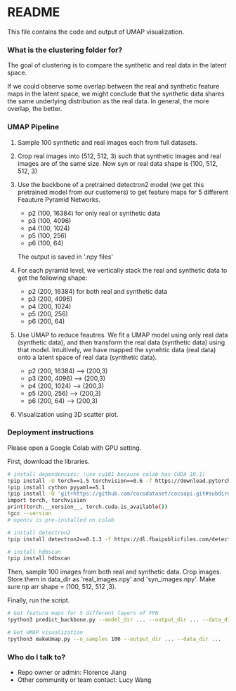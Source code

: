 # README #

This file contains the code and output of UMAP visualization.

### What is the clustering folder for? ###

The goal of clustering is to compare the synthetic and real data in the latent space.

If we could observe some overlap between the real and synthetic feature maps in the latent space, we might conclude that the synthetic data shares the same underlying distribution as the real data. In general, the more overlap, the better.

### UMAP Pipeline ###

1. Sample 100 synthetic and real images each from full datasets.
2. Crop real images into (512, 512, 3) such that synthetic images and real images are of the same size. Now syn or real data shape is (100, 512, 512, 3)
3. Use the backbone of a pretrained detectron2 model (we get this pretrained model from our customers) to get feature maps for 5 different Feauture Pyramid Networks.
	- p2 (100, 16384) for only real or synthetic data
	- p3 (100, 4096)
	- p4 (100, 1024)
	- p5 (100, 256)
	- p6 (100, 64)
	
	The output is saved in '.npy files'
	
4. For each pyramid level, we vertically stack the real and synthetic data to get the following shape:
	- p2 (200, 16384) for both real and synthetic data
	- p3 (200, 4096)
	- p4 (200, 1024)
	- p5 (200, 256)
	- p6 (200, 64)
5. Use UMAP to reduce feautres. We fit a UMAP model using only real data (synthetic data), and then transform the real data (synthetic data) using that model. Intuitively, we have mapped the synehtic data (real data) onto a latent space of real data (synthetic data).
	- p2 (200, 16384) 	--> (200,3)
	- p3 (200, 4096)	--> (200,3)
	- p4 (200, 1024)	--> (200,3)
	- p5 (200, 256)		--> (200,3)
	- p6 (200, 64)		--> (200,3)
	
6. Visualization using 3D scatter plot.


### Deployment instructions ###

Please open a Google Colab with GPU setting.

First, download the libraries.

```bash
# install dependencies: (use cu101 because colab has CUDA 10.1)
!pip install -U torch==1.5 torchvision==0.6 -f https://download.pytorch.org/whl/cu101/torch_stable.html 
!pip install cython pyyaml==5.1
!pip install -U 'git+https://github.com/cocodataset/cocoapi.git#subdirectory=PythonAPI'
import torch, torchvision
print(torch.__version__, torch.cuda.is_available())
!gcc --version
# opencv is pre-installed on colab
```

```bash
# install detectron2
!pip install detectron2==0.1.3 -f https://dl.fbaipublicfiles.com/detectron2/wheels/cu101/torch1.5/index.html
```

```bash
# install hdbscan
!pip install hdbscan
```

Then, sample 100 images from both real and synthetic data. Crop images. 
Store them in data_dir as 'real_images.npy' and 'syn_images.npy'. Make sure np arr shape = (100, 512, 512 ,3).

Finally, run the script.

```bash
# Get feature maps for 5 different layers of FPN 
!python3 predict_backbone.py --model_dir ... --output_dir ... --data_dir ...

# Get UMAP visualization
!python3 makeUmap.py --n_samples 100 --output_dir ... --data_dir ...
```

### Who do I talk to? ###

* Repo owner or admin: Florence Jiang
* Other community or team contact: Lucy Wang